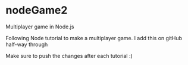 # nodeGame2
Multiplayer game in Node.js

Following Node tutorial to make a multiplayer game.  I add this on gitHub half-way through

Make sure to push the changes after each tutorial :)
